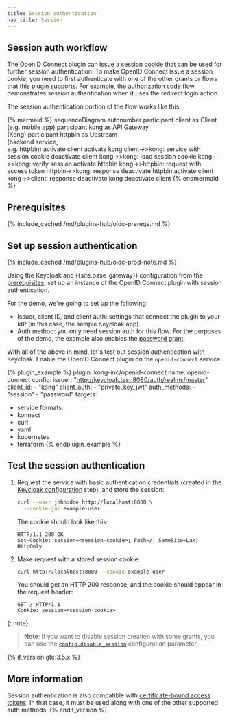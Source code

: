 ```yaml
---
title: Session authentication
nav_title: Session
---
```


## Session auth workflow

The OpenID Connect plugin can issue a session cookie that can be used for further
session authentication. To make OpenID Connect issue a session cookie, you need
to first authenticate with one of the other grants or flows that this plugin supports. 
For example, the [authorization code flow](/hub/kong-inc/openid-connect/how-to/authentication/authorization-code-flow)
demonstrates session authentication when it uses the redirect login action.

The session authentication portion of the flow works like this:

<!--vale off-->
{% mermaid %}
sequenceDiagram
    autonumber
    participant client as Client <br>(e.g. mobile app)
    participant kong as API Gateway <br>(Kong)
    participant httpbin as Upstream <br>(backend service,<br> e.g. httpbin)
    activate client
    activate kong
    client->>kong: service with<br>session cookie
    deactivate client
    kong->>kong: load session cookie
    kong->>kong: verify session
    activate httpbin
    kong->>httpbin: request with<br>access token
    httpbin->>kong: response
    deactivate httpbin
    activate client
    kong->>client: response
    deactivate kong
    deactivate client
{% endmermaid %}
<!--vale on-->

## Prerequisites

{% include_cached /md/plugins-hub/oidc-prereqs.md %}

## Set up session authentication

{% include_cached /md/plugins-hub/oidc-prod-note.md %}

Using the Keycloak and {{site.base_gateway}} configuration from the [prerequisites](#prerequisites), 
set up an instance of the OpenID Connect plugin with session authentication.

For the demo, we're going to set up the following:
* Issuer, client ID, and client auth: settings that connect the plugin to your IdP (in this case, the sample Keycloak app).
* Auth method: you only need session auth for this flow. 
For the purposes of the demo, the example also enables the
[password grant](/hub/kong-inc/openid-connect/how-to/authentication/password-grant/).

With all of the above in mind, let's test out session authentication with Keycloak. 
Enable the OpenID Connect plugin on the `openid-connect` service:

<!-- vale off-->
{% plugin_example %}
plugin: kong-inc/openid-connect
name: openid-connect
config:
  issuer: "http://keycloak.test:8080/auth/realms/master"
  client_id: 
    - "kong"
  client_auth: 
    - "private_key_jwt"
  auth_methods:
    - "session"
    - "password"
targets:
  - service
formats:
  - konnect
  - curl
  - yaml
  - kubernetes
  - terraform
{% endplugin_example %}
<!--vale on -->

## Test the session authentication

1. Request the service with basic authentication credentials (created in the [Keycloak configuration](#prerequisites) step),
   and store the session:
   ```bash
   curl --user john:doe http://localhost:8000 \
     --cookie-jar example-user
   ```
   
   The cookie should look like this:
   ```http
   HTTP/1.1 200 OK
   Set-Cookie: session=<session-cookie>; Path=/; SameSite=Lax; HttpOnly
   ```

2. Make request with a stored session cookie:
   ```bash
   curl http://localhost:8000 --cookie example-user
   ```

   You should get an HTTP 200 response, and the cookie should appear in the request header:
   ```http
   GET / HTTP/1.1
   Cookie: session=<session-cookie>
   ```

{:.note}
> **Note**: If you want to disable session creation with some grants, you can use the 
[`config.disable_session`](/hub/kong-inc/openid-connect/configuration/#disable_session) configuration parameter.

{% if_version gte:3.5.x %}
## More information

Session authentication is also compatible with [certificate-bound access tokens](/hub/kong-inc/openid-connect/how-to/cert-bound-access-tokens/). 
In that case, it must be used along with one of the other supported auth methods.
{% endif_version %}